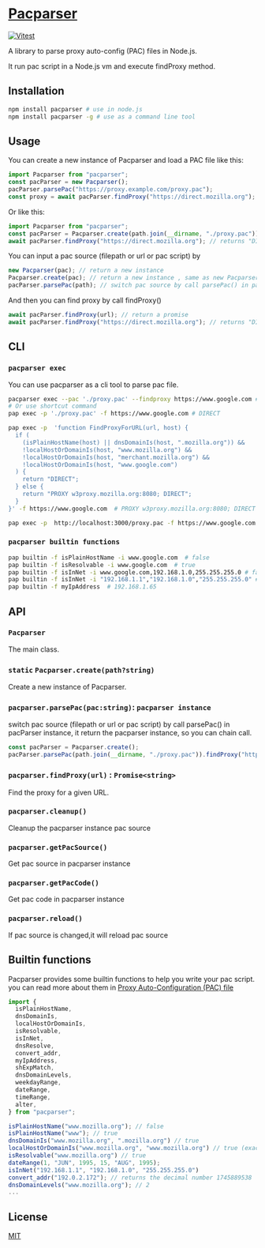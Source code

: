 <a href="https://chrissong1994.github.io/pacparser/"><h1>Pacparser</h1></a>

[![Vitest](https://img.shields.io/badge/tested_with-vitest-6E9F18.svg)](https://vitest.dev/)

A library to parse proxy auto-config (PAC) files in Node.js.

It run pac script in a Node.js vm and execute findProxy method.

## Installation

```bash
npm install pacparser # use in node.js
npm install pacparser -g # use as a command line tool
```

## Usage

You can create a new instance of Pacparser and load a PAC file like this:

```javascript
import Pacparser from "pacparser";
const pacParser = new Pacparser();
pacParser.parsePac("https://proxy.example.com/proxy.pac");
const proxy = await pacParser.findProxy("https://direct.mozilla.org");
```

Or like this:

```javascript
import Pacparser from "pacparser";
const pacParser = Pacparser.create(path.join(__dirname, "./proxy.pac"));
await pacParser.findProxy("https://direct.mozilla.org"); // returns "DIRECT"
```

You can input a pac source (filepath or url or pac script) by

```javascript
new Pacparser(pac); // return a new instance
Pacparser.create(pac); // return a new instance , same as new Pacparser(pac)
pacParser.parsePac(path); // switch pac source by call parsePac() in pacParser instance
```

And then you can find proxy by call findProxy()

```javascript
await pacParser.findProxy(url); // return a promise
await pacParser.findProxy("https://direct.mozilla.org"); // returns "DIRECT"
```

## CLI

### `pacparser exec`

You can use pacparser as a cli tool to parse pac file.

```bash
pacparser exec --pac './proxy.pac' --findproxy https://www.google.com # DIRECT
# Or use shortcut command
pap exec -p './proxy.pac' -f https://www.google.com # DIRECT

pap exec -p  'function FindProxyForURL(url, host) {
  if (
    (isPlainHostName(host) || dnsDomainIs(host, ".mozilla.org")) &&
    !localHostOrDomainIs(host, "www.mozilla.org") &&
    !localHostOrDomainIs(host, "merchant.mozilla.org") &&
    !localHostOrDomainIs(host, "www.google.com")
  ) {
    return "DIRECT";
  } else {
    return "PROXY w3proxy.mozilla.org:8080; DIRECT";
  }
}' -f https://www.google.com  # PROXY w3proxy.mozilla.org:8080; DIRECT

pap exec -p  http://localhost:3000/proxy.pac -f https://www.google.com  # DIRECT
```

### `pacparser builtin functions`

```bash
pap builtin -f isPlainHostName -i www.google.com  # false
pap builtin -f isResolvable -i www.google.com  # true
pap builtin -f isInNet -i www.google.com,192.168.1.0,255.255.255.0 # false
pap builtin -f isInNet -i "192.168.1.1","192.168.1.0","255.255.255.0" # true
pap builtin -f myIpAddress  # 192.168.1.65
```

## API

### `Pacparser`

The main class.

### `static` `Pacparser.create(path?string)`

Create a new instance of Pacparser.

### `pacparser.parsePac(pac:string)`: `pacparser instance`

switch pac source (filepath or url or pac script) by call parsePac() in pacParser instance,
it return the pacparser instance, so you can chain call.

```js
const pacParser = Pacparser.create();
pacParser.parsePac(path.join(__dirname, "./proxy.pac")).findProxy("https://direct.mozilla.org");
```

### `pacparser.findProxy(url)` : `Promise<string>`

Find the proxy for a given URL.

### `pacparser.cleanup()`

Cleanup the pacparser instance pac source

### `pacparser.getPacSource()`

Get pac source in pacparser instance

### `pacparser.getPacCode()`

Get pac code in pacparser instance

### `pacparser.reload()`

If pac source is changed,it will reload pac source

## Builtin functions

Pacparser provides some builtin functions to help you write your pac script.
you can read more about them in [Proxy Auto-Configuration (PAC) file](https://developer.mozilla.org/en-US/docs/Web/HTTP/Guides/Proxy_servers_and_tunneling/Proxy_Auto-Configuration_PAC_file#predefined_functions_and_environment)

```javascript
import {
  isPlainHostName,
  dnsDomainIs,
  localHostOrDomainIs,
  isResolvable,
  isInNet,
  dnsResolve,
  convert_addr,
  myIpAddress,
  shExpMatch,
  dnsDomainLevels,
  weekdayRange,
  dateRange,
  timeRange,
  alter,
} from "pacparser";

isPlainHostName("www.mozilla.org"); // false
isPlainHostName("www"); // true
dnsDomainIs("www.mozilla.org", ".mozilla.org") // true
localHostOrDomainIs("www.mozilla.org", "www.mozilla.org") // true (exact match)
isResolvable("www.mozilla.org") // true
dateRange(1, "JUN", 1995, 15, "AUG", 1995);
isInNet("192.168.1.1", "192.168.1.0", "255.255.255.0")
convert_addr("192.0.2.172"); // returns the decimal number 1745889538
dnsDomainLevels("www.mozilla.org"); // 2
...
```

## License

[MIT](LICENSE.md)

